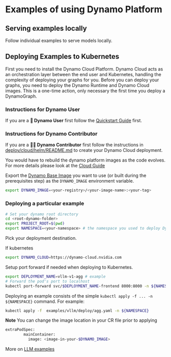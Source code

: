 # Examples of using Dynamo Platform

## Serving examples locally

Follow individual examples to serve models locally.


## Deploying Examples to Kubernetes

First you need to install the Dynamo Cloud Platform. Dynamo Cloud acts as an orchestration layer between the end user and Kubernetes, handling the complexity of deploying your graphs for you.
Before you can deploy your graphs, you need to deploy the Dynamo Runtime and Dynamo Cloud images. This is a one-time action, only necessary the first time you deploy a DynamoGraph.

### Instructions for Dynamo User
If you are a **👤 Dynamo User** first follow the [Quickstart Guide](../guides/dynamo_deploy/quickstart.md) first.

### Instructions for Dynamo Contributor
If you are a **🧑‍💻 Dynamo Contributor** first follow the instructions in [deploy/cloud/helm/README.md](../../deploy/cloud/helm/README.md) to create your Dynamo Cloud deployment.


You would have to rebuild the dynamo platform images as the code evolves. For more details please look at the [Cloud Guide](../guides/dynamo_deploy/dynamo_cloud.md)

Export the [Dynamo Base Image](../get_started.md#building-the-dynamo-base-image) you want to use (or built during the prerequisites step) as the `DYNAMO_IMAGE` environment variable.

```bash
export DYNAMO_IMAGE=<your-registry>/<your-image-name>:<your-tag>
```


### Deploying a particular example

```bash
# Set your dynamo root directory
cd <root-dynamo-folder>
export PROJECT_ROOT=$(pwd)
export NAMESPACE=<your-namespace> # the namespace you used to deploy Dynamo cloud to.
```

Pick your deployment destination.


If kubernetes
```bash
export DYNAMO_CLOUD=https://dynamo-cloud.nvidia.com
```

Setup port forward if needed when deploying to Kubernetes.

```bash
export DEPLOYMENT_NAME=vllm-v1-agg # example
# Forward the pod's port to localhost
kubectl port-forward svc/$DEPLOYMENT_NAME-frontend 8000:8000 -n ${NAMESPACE}
```

Deploying an example consists of the simple `kubectl apply -f ... -n ${NAMESPACE}` command. For example:

```bash
kubectl apply -f  examples/vllm/deploy/agg.yaml -n ${NAMESPACE}
```

**Note** You can change the image location in your CR file prior to applying

```bash
extraPodSpec:
        mainContainer:
          image: <image-in-your-$DYNAMO_IMAGE>
```


More on [LLM examples](llm_deployment.md)